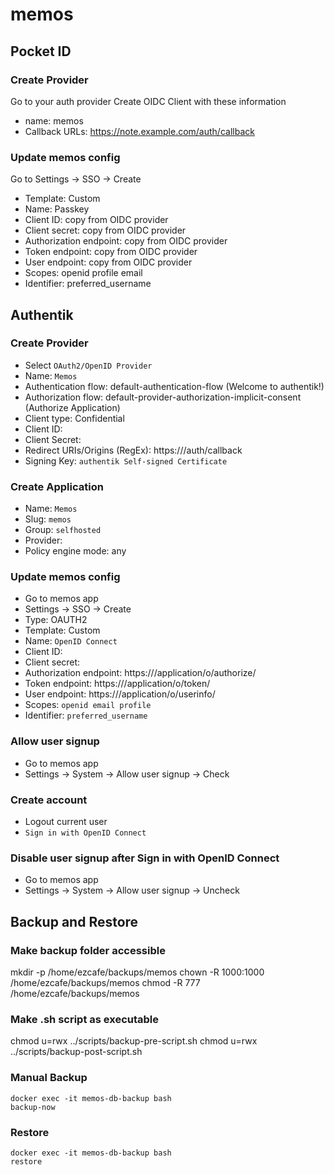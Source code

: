 # memos

## Pocket ID

### Create Provider

Go to your auth provider
Create OIDC Client with these information

- name: memos
- Callback URLs: https://note.example.com/auth/callback

### Update memos config

Go to Settings -> SSO -> Create
- Template: Custom
- Name: Passkey
- Client ID: copy from OIDC provider
- Client secret: copy from OIDC provider
- Authorization endpoint: copy from OIDC provider
- Token endpoint: copy from OIDC provider
- User endpoint: copy from OIDC provider
- Scopes: openid profile email
- Identifier: preferred_username

## Authentik

### Create Provider

- Select `OAuth2/OpenID Provider`
- Name: `Memos`
- Authentication flow: default-authentication-flow (Welcome to authentik!)
- Authorization flow: default-provider-authorization-implicit-consent (Authorize Application)
- Client type: Confidential
- Client ID: <auto-generated>
- Client Secret: <auto-generated>
- Redirect URIs/Origins (RegEx): https://<your-memos-domain>/auth/callback
- Signing Key: `authentik Self-signed Certificate`

### Create Application

- Name: `Memos`
- Slug: `memos`
- Group: `selfhosted`
- Provider: <select-created-memos-provider>
- Policy engine mode: any

### Update memos config

- Go to memos app
- Settings -> SSO -> Create
- Type: OAUTH2
- Template: Custom
- Name: `OpenID Connect`
- Client ID: <auto-generated>
- Client secret: <auto-generated>
- Authorization endpoint: https://<your-auth-domain>/application/o/authorize/
- Token endpoint: https://<your-auth-domain>/application/o/token/
- User endpoint: https://<your-auth-domain>/application/o/userinfo/
- Scopes: `openid email profile`
- Identifier: `preferred_username`

### Allow user signup

- Go to memos app
- Settings -> System -> Allow user signup -> Check

### Create account

- Logout current user
- `Sign in with OpenID Connect`

### Disable user signup after Sign in with OpenID Connect

- Go to memos app
- Settings -> System -> Allow user signup -> Uncheck

## Backup and Restore

### Make backup folder accessible

mkdir -p /home/ezcafe/backups/memos
chown -R 1000:1000 /home/ezcafe/backups/memos
chmod -R 777 /home/ezcafe/backups/memos

### Make .sh script as executable

chmod u=rwx ../scripts/backup-pre-script.sh
chmod u=rwx ../scripts/backup-post-script.sh

### Manual Backup

<!-- https://github.com/tiredofit/docker-db-backup -->

```
docker exec -it memos-db-backup bash
backup-now
```

### Restore

```
docker exec -it memos-db-backup bash
restore
```
